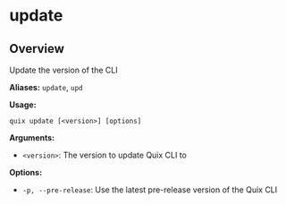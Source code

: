 # update

## Overview

Update the version of the CLI

**Aliases:** `update`, `upd`

**Usage:**

```
quix update [<version>] [options]
```

**Arguments:**

- `<version>`: The version to update Quix CLI to

**Options:**

- `-p, --pre-release`: Use the latest pre-release version of the Quix CLI

